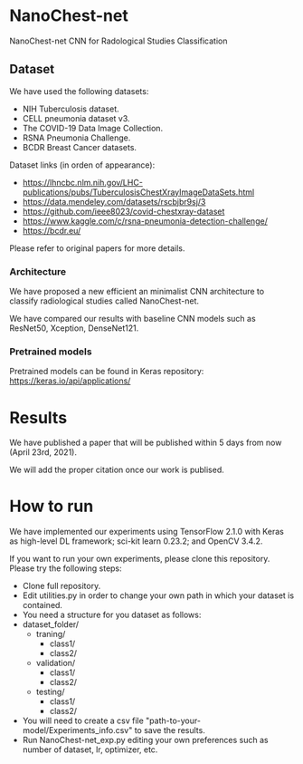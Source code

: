 # NanoChest-net
NanoChest-net CNN for Radological Studies Classification

## Dataset
We have used the following datasets:
- NIH Tuberculosis dataset.
- CELL pneumonia dataset v3.
- The COVID-19 Data Image Collection.
- RSNA Pneumonia Challenge.
- BCDR Breast Cancer datasets.


Dataset links (in orden of appearance):
- https://lhncbc.nlm.nih.gov/LHC-publications/pubs/TuberculosisChestXrayImageDataSets.html 
- https://data.mendeley.com/datasets/rscbjbr9sj/3
- https://github.com/ieee8023/covid-chestxray-dataset
- https://www.kaggle.com/c/rsna-pneumonia-detection-challenge/ 
- https://bcdr.eu/

Please refer to original papers for more details.

### Architecture
We have proposed a new efficient an minimalist CNN architecture to classify radiological studies called NanoChest-net.

We have compared our results with baseline CNN models such as ResNet50, Xception, DenseNet121.

### Pretrained models
Pretrained models can be found in Keras repository: https://keras.io/api/applications/

# Results
We have published a paper that will be published within 5 days from now (April 23rd, 2021).

We will add the proper citation once our work is publised.

# How to run
We have implemented our experiments using TensorFlow 2.1.0 with Keras as high-level DL framework; sci-kit learn 0.23.2; and OpenCV 3.4.2.

If you want to run your own experiments, please clone this repository. Please try the following steps:
- Clone full repository.
- Edit utilities.py in order to change your own path in which your dataset is contained.
- You need a structure for you dataset as follows:
- dataset_folder/
  - traning/
    - class1/
    - class2/
  - validation/
    - class1/
    - class2/
  - testing/
    - class1/
    - class2/  
- You will need to create a csv file "path-to-your-model/Experiments_info.csv" to save the results.
- Run NanoChest-net_exp.py editing your own preferences such as number of dataset, lr, optimizer, etc.


